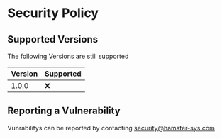 # Security Policy

## Supported Versions

The following Versions are still supported

| Version | Supported          |
| ------- | ------------------ |
| 1.0.0   | :x:                |

## Reporting a Vulnerability

Vunrabilitys can be reported by contacting security@hamster-sys.com

